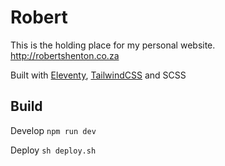 # Robert

This is the holding place for my personal website. http://robertshenton.co.za

Built with [Eleventy](https://www.11ty.dev/docs/), [TailwindCSS](https://tailwindcss.com) and SCSS

## Build

Develop `npm run dev`

Deploy `sh deploy.sh`
